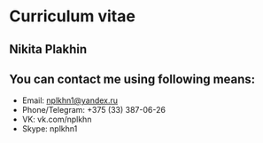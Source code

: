 # Curriculum vitae

## Nikita Plakhin

## You can contact me using following means:
* Email: nplkhn1@yandex.ru
* Phone/Telegram: +375 (33) 387-06-26
* VK: vk.com/nplkhn
* Skype: nplkhn1

